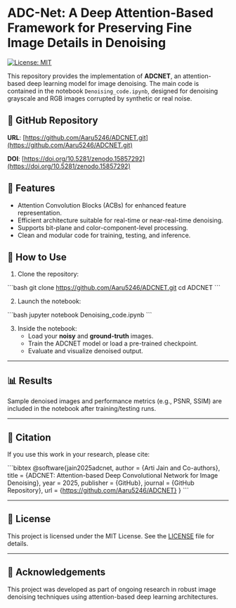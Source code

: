 # ADC-Net: A Deep Attention-Based Framework for Preserving Fine Image Details in Denoising

[![License: MIT](https://img.shields.io/badge/License-MIT-yellow.svg)](https://opensource.org/licenses/MIT)

This repository provides the implementation of **ADCNET**, an attention-based deep learning model for image denoising. The main code is contained in the notebook `Denoising_code.ipynb`, designed for denoising grayscale and RGB images corrupted by synthetic or real noise.

## 🔗 GitHub Repository

**URL**: [https://github.com/Aaru5246/ADCNET.git](https://github.com/Aaru5246/ADCNET.git)

**DOI**: [https://doi.org/10.5281/zenodo.15857292](https://doi.org/10.5281/zenodo.15857292)


## 🚀 Features

- Attention Convolution Blocks (ACBs) for enhanced feature representation.
- Efficient architecture suitable for real-time or near-real-time denoising.
- Supports bit-plane and color-component-level processing.
- Clean and modular code for training, testing, and inference.


## 🧪 How to Use

1. Clone the repository:

\`\`\`bash
git clone https://github.com/Aaru5246/ADCNET.git
cd ADCNET
\`\`\`

2. Launch the notebook:

\`\`\`bash
jupyter notebook Denoising_code.ipynb
\`\`\`

3. Inside the notebook:
   - Load your **noisy** and **ground-truth** images.
   - Train the ADCNET model or load a pre-trained checkpoint.
   - Evaluate and visualize denoised output.

---

## 📊 Results

Sample denoised images and performance metrics (e.g., PSNR, SSIM) are included in the notebook after training/testing runs.

---

## 📎 Citation

If you use this work in your research, please cite:

\`\`\`bibtex
@software{jain2025adcnet,
  author       = {Arti Jain and Co-authors},
  title        = {ADCNET: Attention-based Deep Convolutional Network for Image Denoising},
  year         = 2025,
  publisher    = {GitHub},
  journal      = {GitHub Repository},
  url          = {https://github.com/Aaru5246/ADCNET}
}
\`\`\`

---

## 📝 License

This project is licensed under the MIT License. See the [LICENSE](LICENSE) file for details.

---



## 🌟 Acknowledgements

This project was developed as part of ongoing research in robust image denoising techniques using attention-based deep learning architectures.
